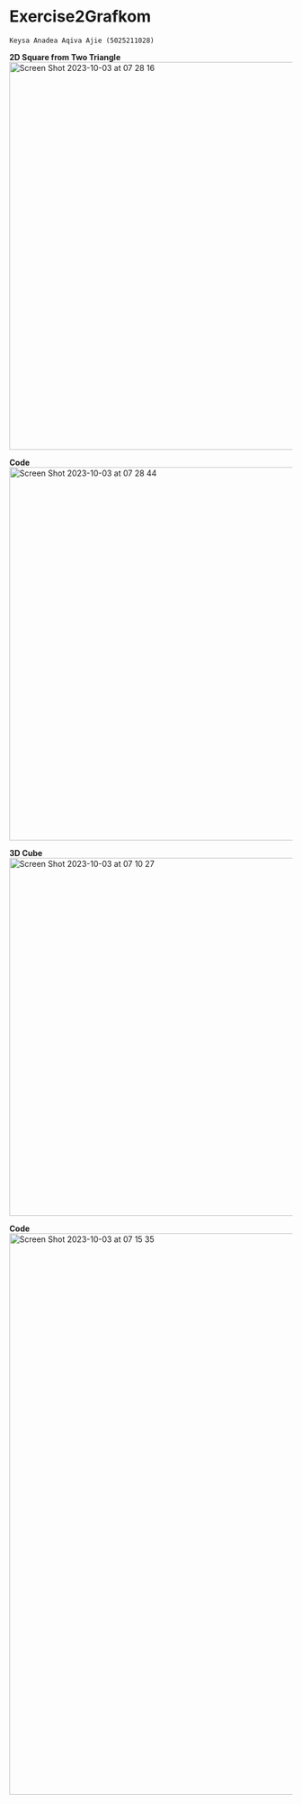 # Exercise2Grafkom

`Keysa Anadea Aqiva Ajie (5025211028)`


**2D Square from Two Triangle**              
<img width="690" alt="Screen Shot 2023-10-03 at 07 28 16" src="https://github.com/keysanadea/GrafkomExercise2/assets/88714452/e922d968-2130-4b13-a1ee-db2d757726d9">

**Code**          
<img width="664" alt="Screen Shot 2023-10-03 at 07 28 44" src="https://github.com/keysanadea/GrafkomExercise2/assets/88714452/15061ca4-861d-47a7-b1c4-120787cd1c2e">

**3D Cube**          
<img width="637" alt="Screen Shot 2023-10-03 at 07 10 27" src="https://github.com/keysanadea/GrafkomExercise2/assets/88714452/56b4f7ac-c869-492d-b43a-84a91eac78ed">

**Code**          
<img width="999" alt="Screen Shot 2023-10-03 at 07 15 35" src="https://github.com/keysanadea/GrafkomExercise2/assets/88714452/65724f9d-e86e-42dd-9677-be80b6c88aae">
